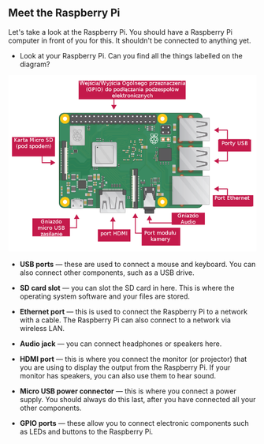 ## Meet the Raspberry Pi

Let's take a look at the Raspberry Pi. You should have a Raspberry Pi computer in front of you for this. It shouldn't be connected to anything yet.

+ Look at your Raspberry Pi. Can you find all the things labelled on the diagram?

![screenshot](images/pi-labelled-names.png)

+ **USB ports** — these are used to connect a mouse and keyboard. You can also connect other components, such as a USB drive.

+ **SD card slot** — you can slot the SD card in here. This is where the operating system software and your files are stored.

+ **Ethernet port** — this is used to connect the Raspberry Pi to a network with a cable. The Raspberry Pi can also connect to a network via wireless LAN.

+ **Audio jack** — you can connect headphones or speakers here.

+ **HDMI port** — this is where you connect the monitor (or projector) that you are using to display the output from the Raspberry Pi. If your monitor has speakers, you can also use them to hear sound.

+ **Micro USB power connector** — this is where you connect a power supply. You should always do this last, after you have connected all your other components.

+ **GPIO ports** — these allow you to connect electronic components such as LEDs and buttons to the Raspberry Pi.